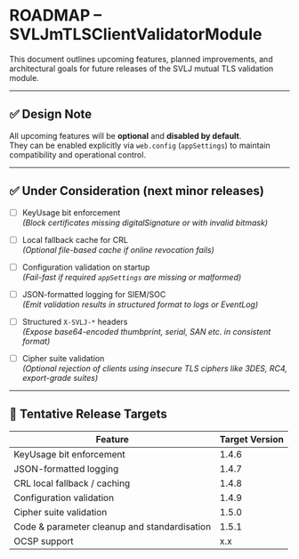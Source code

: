 # ROADMAP – SVLJmTLSClientValidatorModule

This document outlines upcoming features, planned improvements, and architectural goals for future releases of the SVLJ mutual TLS validation module.

---

## ✅ Design Note

All upcoming features will be **optional** and **disabled by default**.  
They can be enabled explicitly via `web.config` (`appSettings`) to maintain compatibility and operational control.

---

## ✅ Under Consideration (next minor releases)

- [ ] KeyUsage bit enforcement  
  _(Block certificates missing digitalSignature or with invalid bitmask)_

- [ ] Local fallback cache for CRL  
  _(Optional file-based cache if online revocation fails)_

- [ ] Configuration validation on startup  
  _(Fail-fast if required `appSettings` are missing or malformed)_

- [ ] JSON-formatted logging for SIEM/SOC  
  _(Emit validation results in structured format to logs or EventLog)_

- [ ] Structured `X-SVLJ-*` headers  
  _(Expose base64-encoded thumbprint, serial, SAN etc. in consistent format)_

- [ ] Cipher suite validation  
  _(Optional rejection of clients using insecure TLS ciphers like 3DES, RC4, export-grade suites)_

---

## 📆 Tentative Release Targets

| Feature                                               | Target Version |
|-------------------------------------------------------|----------------|
| KeyUsage bit enforcement                              | 1.4.6          |
| JSON-formatted logging                                | 1.4.7          |
| CRL local fallback / caching                          | 1.4.8          |
| Configuration validation                              | 1.4.9          |
| Cipher suite validation                               | 1.5.0          |
| Code & parameter cleanup and standardisation          | 1.5.1          |
| OCSP support                                          | x.x            |

